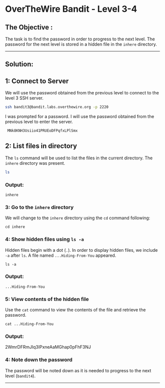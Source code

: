 # OverTheWire Bandit - Level 3-4

## The Objective :
The task is to find the password in order to progress to the next level. The password for the next level is stored in a hidden file in the `inhere` directory.

---

## Solution:

## 1: Connect to Server
We will use the password obtained from the previous level to connect to the level 3 SSH server.

```bash
ssh bandit3@bandit.labs.overthewire.org -p 2220
```

I was prompted for a password. I will use the password obtained from the previous level to enter the server.

```bash
 MNk8KNH3Usiio41PRUEoDFPqfxLPlSmx
```

## 2: List files in directory
The `ls` command will be used to list the files in the current directory. The `inhere` directory was present.

```bash
ls
```

### Output:

```
inhere
```

### 3: Go to the `inhere` directory
We will change to the `inhere` directory using the `cd` command following:

```
cd inhere
```

### 4: Show hidden files using `ls -a`
Hidden files begin with a dot (`.`). In order to display hidden files, we include `-a` after `ls`. A file named `...Hiding-From-You` appeared. 

```
ls -a
```

### Output:
```
...Hiding-From-You
```

### 5: View contents of the hidden file
Use the `cat` command to view the contents of the file and retrieve the password.

```
cat ...Hiding-From-You
```

### Output:

2WmrDFRmJIq3IPxneAaMGhap0pFhF3NJ

### 4: Note down the password 
The password will be noted down as it is needed to progress to the next level (`bandit4`).

---
